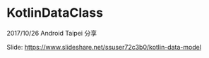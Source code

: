 # KotlinDataClass

2017/10/26 Android Taipei 分享

Slide:
https://www.slideshare.net/ssuser72c3b0/kotlin-data-model
